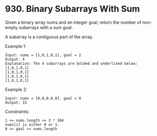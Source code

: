 # 930. Binary Subarrays With Sum

Given a binary array nums and an integer goal, return the number of non-empty subarrays with a sum goal.

A subarray is a contiguous part of the array.

 

Example 1:

    Input: nums = [1,0,1,0,1], goal = 2
    Output: 4
    Explanation: The 4 subarrays are bolded and underlined below:
    [1,0,1,0,1]
    [1,0,1,0,1]
    [1,0,1,0,1]
    [1,0,1,0,1]

Example 2:

    Input: nums = [0,0,0,0,0], goal = 0
    Output: 15

 

Constraints:

    1 <= nums.length <= 3 * 104
    nums[i] is either 0 or 1.
    0 <= goal <= nums.length
